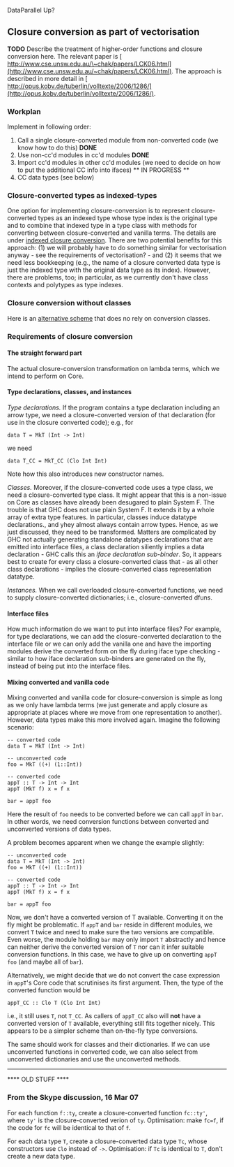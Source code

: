 DataParallel Up?

## Closure conversion as part of vectorisation

**TODO** Describe the treatment of higher-order functions and closure conversion here. The relevant paper is [ http://www.cse.unsw.edu.au/\~chak/papers/LCK06.html](http://www.cse.unsw.edu.au/~chak/papers/LCK06.html). The approach is described in more detail in [ http://opus.kobv.de/tuberlin/volltexte/2006/1286/](http://opus.kobv.de/tuberlin/volltexte/2006/1286/).

### Workplan


Implement in following order:

1. Call a single closure-converted module from non-converted code (we know how to do this) **DONE**
1. Use non-cc'd modules in cc'd modules **DONE**
1. Import cc'd modules in other cc'd modules (we need to decide on how to put the additional CC info into ifaces) ** IN PROGRESS **
1. CC data types (see below)

### Closure-converted types as indexed-types


One option for implementing closure-conversion is to represent closure-converted types as an indexed type whose type index is the original type and to combine that indexed type in a type class with methods for converting between closure-converted and vanilla terms.  The details are under [indexed closure conversion](data-parallel/closure-conversion/indexed).  There are two potential benefits for this approach: (1) we will probably have to do something similar for vectorisation anyway - see the requirements of vectorisation? - and (2) it seems that we need less bookkeeping (e.g., the name of a closure converted data type is just the indexed type with the original data type as its index).  However, there are problems, too; in particular, as we currently don't have class contexts and polytypes as type indexes.

### Closure conversion without classes


Here is an [alternative scheme](data-parallel/closure-conversion/class-less) that does no rely on conversion classes.

### Requirements of closure conversion

#### The straight forward part


The actual closure-conversion transformation on lambda terms, which we intend to perform on Core.

#### Type declarations, classes, and instances

*Type declarations.*
If the program contains a type declaration including an arrow type, we need a closure-converted version of that declaration (for use in the closure converted code); e.g., for

```wiki
data T = MkT (Int -> Int)
```


we need

```wiki
data T_CC = MkT_CC (Clo Int Int)
```


Note how this also introduces new constructor names.

*Classes.*
Moreover, if the closure-converted code uses a type class, we need a closure-converted type class.  It might appear that this is a non-issue on Core as classes have already been desugared to plain System F.  The trouble is that GHC does not use plain System F.  It extends it by a whole array of extra type features.  In particular, classes induce datatype declarations., and yhey almost always contain arrow types.  Hence, as we just discussed, they need to be transformed.  Matters are complicated by GHC not actually generating standalone datatypes declarations that are emitted into interface files, a class declaration siliently implies a data declaration - GHC calls this an *iface declaration sub-binder*.  So, it appears best to create for every class a closure-converted class that - as all other class declarations - implies the closure-converted class representation datatype.

*Instances.*
When we call overloaded closure-converted functions, we need to supply closure-converted dictionaries; i.e., closure-converted dfuns.  

#### Interface files


How much information do we want to put into interface files?  For example, for type declarations, we can add the closure-converted declaration to the interface file or we can only add the vanilla one and have the importing modules derive the converted form on the fly during iface type checking - similar to how iface declaration sub-binders are generated on the fly, instead of being put into the interface files.

#### Mixing converted and vanilla code


Mixing converted and vanilla code for closure-conversion is simple as long as we only have lambda terms (we just generate and apply closure as appropriate at places where we move from one representation to another).  However, data types make this more involved again.  Imagine the following scenario:

```wiki
-- converted code
data T = MkT (Int -> Int)

-- unconverted code
foo = MkT ((+) (1::Int))

-- converted code
appT :: T -> Int -> Int
appT (MkT f) x = f x

bar = appT foo
```


Here the result of `foo` needs to be converted before we can call `appT` in `bar`.  In other words, we need conversion functions between converted and unconverted versions of data types.


A problem becomes apparent when we change the example slightly:

```wiki
-- unconverted code
data T = MkT (Int -> Int)
foo = MkT ((+) (1::Int))

-- converted code
appT :: T -> Int -> Int
appT (MkT f) x = f x

bar = appT foo
```


Now, we don't have a converted version of T available.  Converting it on the fly might be problematic.  If `appT` and `bar` reside in different modules, we convert `T` twice and need to make sure the two versions are compatible.  Even worse, the module holding `bar` may only import `T` abstractly and hence can neither derive the converted version of `T` nor can it infer  suitable conversion functions.  In this case, we have to give up on converting `appT foo` (and maybe all of `bar`).


Alternatively, we might decide that we do not convert the case expression in `appT`'s Core code that scrutinises its first argument.  Then, the type of the converted function would be

```wiki
appT_CC :: Clo T (Clo Int Int)
```


i.e., it still uses `T`, not `T_CC`.  As callers of `appT_CC` also will **not** have a converted version of `T` available, everything still fits together nicely.  This appears to be a simpler scheme than on-the-fly type conversions.


The same should work for classes and their dictionaries.  If we can use unconverted functions in converted code, we can also select from unconverted dictionaries and use the unconverted methods.

---

**** OLD STUFF ****

### From the Skype discussion, 16 Mar 07


For each function `f::ty`, create a closure-converted function `fc::ty'`, where `ty'` is the closure-converted verion of `ty`.
Optimisation: make `fc=f`, if the code for `fc` will be identical to that of `f`.  


For each data type `T`, create a closure-converted data type `Tc`, whose constructors use `Clo` instead of `->`.  Optimisation: if `Tc` is identical to `T`, don't create a new data type.
